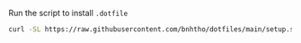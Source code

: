 Run the script to install `.dotfile`
```bash
curl -SL https://raw.githubusercontent.com/bnhtho/dotfiles/main/setup.sh | bash
```
